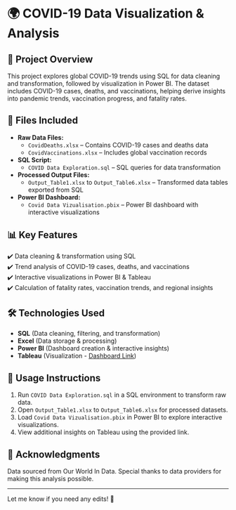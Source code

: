 # 🌍 COVID-19 Data Visualization & Analysis  

## 📌 Project Overview  
This project explores global COVID-19 trends using SQL for data cleaning and transformation, followed by visualization in Power BI. The dataset includes COVID-19 cases, deaths, and vaccinations, helping derive insights into pandemic trends, vaccination progress, and fatality rates.  

## 📂 Files Included  
- **Raw Data Files:**  
  - `CovidDeaths.xlsx` – Contains COVID-19 cases and deaths data  
  - `CovidVaccinations.xlsx` – Includes global vaccination records  
- **SQL Script:**  
  - `COVID Data Exploration.sql` – SQL queries for data transformation  
- **Processed Output Files:**  
  - `Output_Table1.xlsx` to `Output_Table6.xlsx` – Transformed data tables exported from SQL  
- **Power BI Dashboard:**  
  - `Covid Data Vizualisation.pbix` – Power BI dashboard with interactive visualizations  

## 📊 Key Features  
✔️ Data cleaning & transformation using SQL  
✔️ Trend analysis of COVID-19 cases, deaths, and vaccinations  
✔️ Interactive visualizations in Power BI & Tableau  
✔️ Calculation of fatality rates, vaccination trends, and regional insights  

## 🛠️ Technologies Used  
- **SQL** (Data cleaning, filtering, and transformation)  
- **Excel** (Data storage & processing)  
- **Power BI** (Dashboard creation & interactive insights)  
- **Tableau** (Visualization - [Dashboard Link](https://public.tableau.com/app/profile/birva.dave/viz/CovidDataVisualization_16991195094510/Dashboard1)) 

## 🚀 Usage Instructions  
1. Run `COVID Data Exploration.sql` in a SQL environment to transform raw data.  
2. Open `Output_Table1.xlsx` to `Output_Table6.xlsx` for processed datasets.  
3. Load `Covid Data Vizualisation.pbix` in Power BI to explore interactive visualizations.  
4. View additional insights on Tableau using the provided link.  

## 📢 Acknowledgments  
Data sourced from  Our World In Data. Special thanks to data providers for making this analysis possible.  

---

Let me know if you need any edits! 🚀  
